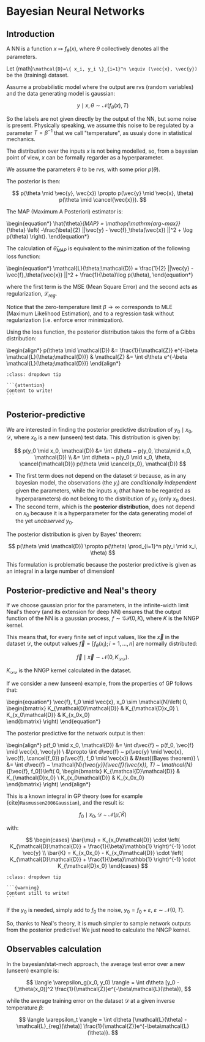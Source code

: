 # Bayesian Neural Networks

## Introduction

A NN is a function $x \mapsto f_\theta(x)$, where $\theta$ collectively denotes all the parameters.

Let {math}`\mathcal{D}=\{ x_i, y_i \}_{i=1}^n \equiv (\vec{x}, \vec{y})` be the (training) dataset.

Assume a probabilistic model where the output are rvs (random variables) and the data generating model is gaussian:

$$
y \mid x, \theta \sim \mathcal{N}(f_\theta(x), T)
$$

So the labels are not given directly by the output of the NN, but some noise is present. Physically speaking, we assume this noise to be regulated
by a parameter $T=\beta^{-1}$ that we call "temperature", as usualy done in statistical mechanics.

The distribution over the inputs $x$ is not being modelled, so, from a bayesian point of view, $x$ can be formally regarder as a hyperparameter.

We assume the parameters $\theta$ to be rvs, with some prior $p(\theta)$.

The posterior is then:

$$
p(\theta \mid \vec{y}, \vec{x}) \propto p(\vec{y} \mid \vec{x}, \theta) p(\theta \mid \cancel{\vec{x}}).
$$

The MAP (Maximum A Posteriori) estimator is:

\begin{equation*}
\hat{\theta}_{MAP} = \mathop{\mathrm{arg~max}}_{\theta} \left\{ -\frac{\beta}{2} ||\vec{y} - \vec{f}_\theta(\vec{x}) ||^2 + \log p(\theta) \right\}.
\end{equation*}

The calculation of $\hat{\theta}_{MAP}$ is equivalent to the minimization of the following loss function:

\begin{equation*}
\mathcal{L}(\theta;\mathcal{D}) = \frac{1}{2} ||\vec{y} - \vec{f}_\theta(\vec{x}) ||^2 + \frac{1}{\beta}\log p(\theta),
\end{equation*}

where the first term is the MSE (Mean Square Error) and the second acts as regularization, $\mathcal{L}_{reg}$.

Notice that the zero-temperature limit $\beta \to \infty$ corresponds to MLE (Maximum Likelihood Estimation), and to a regression task without regularization (i.e. enforce error minimization).

Using the loss function, the posterior distribution takes the form of a Gibbs distribution:

\begin{align*}
p(\theta \mid \mathcal{D}) &= \frac{1}{\mathcal{Z}} e^{-\beta \mathcal{L}(\theta;\mathcal{D})} & \mathcal{Z} &= \int d\theta e^{-\beta \mathcal{L}(\theta;\mathcal{D})}
\end{align*}

````{admonition} Information-theoretic interpretation of the Gibbs distribution
:class: dropdown tip

```{attention}
Content to write!
```

````

## Posterior-predictive

We are interested in finding the posterior predictive distribution of $y_0 \mid x_0, \mathcal{D}$, where $x_0$ is a new (unseen) test data.
This distribution is given by:

$$
p(y_0 \mid x_0, \mathcal{D}) &= \int d\theta ~ p(y_0, \theta\mid x_0, \mathcal{D}) \\
                         &= \int d\theta ~ p(y_0 \mid x_0, \theta, \cancel{\mathcal{D}}) p(\theta \mid \cancel{x_0}, \mathcal{D})
$$

- The first term does not depend on the dataset $\mathcal{D}$ because, as in any bayesian model, the observations (the $y_i$) are _conditionally independent_ given the parameters, while the inputs $x_i$ (that have to be regarded as hyperparameters) do not belong to the distribution of $y_0$ (only $x_0$ does).
- The second term, which is the **posterior distribution**, does not depend on $x_0$ because it is a hyperparameter for the data generating model of the yet _unobserved_ $y_0$.

The posterior distribution is given by Bayes' theorem:

$$
p(\theta \mid \mathcal{D}) \propto p(\theta) \prod_{i=1}^n p(y_i \mid x_i, \theta)
$$

This formulation is problematic because the posterior predictive is given as an integral in a large number of dimension!

## Posterior-predictive and Neal's theory

If we choose gaussian prior for the parameters, in the infinite-width limit Neal's theory (and its extension for deep NN) ensures that the output function of the NN is a gaussian process, $f \sim \mathcal{GP}(0, K)$, where $K$ is the NNGP kernel.

This means that, for every finite set of input values, like the $\vec{x}$ in the dataset $\mathcal{D}$, the output values $\vec{f} = [ f_\theta(x_i); i=1,\dots,n ]$ are normally distributed:

$$
\vec{f} \mid \vec{x} \sim \mathcal{N}(0, K_{\mathcal{D}\mathcal{D}}).
$$

$K_{\mathcal{D}\mathcal{D}}$ is the NNGP kernel calculated in the dataset.

If we consider a new (unseen) example, from the properties of GP follows that:

\begin{equation*}
\vec{f}, f_0 \mid \vec{x}, x_0 \sim \mathcal{N}\left( 0, 
    \begin{bmatrix} 
        K_{\mathcal{D}\mathcal{D}} & K_{\mathcal{D}x_0} \\
        K_{x_0\mathcal{D}} & K_{x_0x_0}    
    \end{bmatrix}
\right)
\end{equation*}

The posterior predictive for the network output is then:

\begin{align*}
p(f_0 \mid x_0, \mathcal{D}) &= \int d\vec{f} ~ p(f_0, \vec{f} \mid \vec{x}, \vec{y}) \\
&\propto \int d\vec{f} ~ p(\vec{y} \mid \vec{x}, \vec{f}, \cancel{f_0}) p(\vec{f}, f_0 \mid \vec{x}) & &\text{(Bayes theorem)} \\
&= \int d\vec{f} ~ \mathcal{N}_{\vec{y}}(\vec{f}(\vec{x}), T) ~ \mathcal{N}_{[\vec{f}, f_0]}\left( 0, 
    \begin{bmatrix} 
        K_{\mathcal{D}\mathcal{D}} & K_{\mathcal{D}x_0} \\
        K_{x_0\mathcal{D}} & K_{x_0x_0}    
    \end{bmatrix}
\right)
\end{align*}

This is a known integral in GP theory (see for example {cite}`Rasmussen2006Gaussian`), and the result is:

$$
f_0 \mid x_0, \mathcal{D} \sim \mathcal{N}(\bar{\mu}, \bar{K})
$$

with:

$$
\begin{cases}
\bar{\mu} = K_{x_0\mathcal{D}} \cdot \left( K_{\mathcal{D}\mathcal{D}} + \frac{1}{\beta}\mathbb{1} \right)^{-1} \cdot \vec{y} \\
\bar{K} = K_{x_0x_0} - K_{x_0\mathcal{D}} \cdot \left( K_{\mathcal{D}\mathcal{D}} + \frac{1}{\beta}\mathbb{1} \right)^{-1} \cdot K_{\mathcal{D}x_0}
\end{cases}
$$

````{admonition} Proof of the last result
:class: dropdown tip

```{warning}
Content still to write!
```

````

If the $y_0$ is needed, simply add to $f_0$ the noise, $y_0 = f_0 + \varepsilon$, $\varepsilon\sim\mathcal{N}(0,T)$.

So, thanks to Neal's theory, it is much simpler to sample network outputs from the posterior predictive! We just need to calculate the NNGP kernel.


## Observables calculation

In the bayesian/stat-mech approach, the average test error over a new (unseen) example is:

$$
\langle \varepsilon_g(x_0, y_0) \rangle = \int d\theta [y_0 - f_\theta(x_0)]^2 \frac{1}{\mathcal{Z}}e^{-\beta\mathcal{L}(\theta)}, 
$$

while the average training error on the dataset $\mathcal{D}$ at a given inverse temperature $\beta$:

$$
\langle \varepsilon_t \rangle = \int d\theta [\mathcal{L}(\theta) - \mathcal{L}_{reg}(\theta)] \frac{1}{\mathcal{Z}}e^{-\beta\mathcal{L}(\theta)}. 
$$